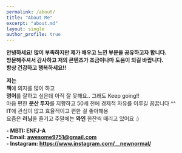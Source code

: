 ```yaml
---
permalink: /about/
title: "About Me"
excerpt: "about.md"
layout: single
author_profile: true
---
```


**안녕하세요! 많이 부족하지만 제가 배우고 느낀 부분을 공유하고자 합니다.<br/>방문해주셔서 감사하고 저의 콘텐츠가 조금이나마 도움이 되길 바랍니다.<br/>항상 건강하고 행복하세요!!**<br/>

**저는**<br/>
**책**에 의지를 많이 하고<br/>
**영어**를 잘하고 싶은데 아직 잘 못해요.. 그래도 Keep going!!<br/>
마음 편한 **분산 투자**를 지향하고 50세 전에 경제적 자유를 이루길 꿈꿉니다 ^^<br/>
**IT**에 관심이 많고 효율적이고 편한 걸 좋아해용 <br/>
요즘은 **러닝**을 즐기고 주말에는 **와인** 한잔씩 때리고 있어요 :)<br/>

**- MBTI: ENFJ-A**<br/>
**- Email: awesome9751@gmail.com**<br/>
**- Instagram: <https://www.instagram.com/__newnormal/>**

